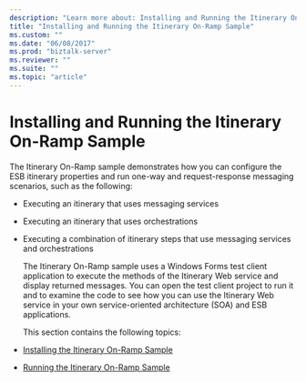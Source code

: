 ```yaml
---
description: "Learn more about: Installing and Running the Itinerary On-Ramp Sample"
title: "Installing and Running the Itinerary On-Ramp Sample"
ms.custom: ""
ms.date: "06/08/2017"
ms.prod: "biztalk-server"
ms.reviewer: ""
ms.suite: ""
ms.topic: "article"
---
```

# Installing and Running the Itinerary On-Ramp Sample
The Itinerary On-Ramp sample demonstrates how you can configure the ESB itinerary properties and run one-way and request-response messaging scenarios, such as the following:  

- Executing an itinerary that uses messaging services  

- Executing an itinerary that uses orchestrations  

- Executing a combination of itinerary steps that use messaging services and orchestrations  

  The Itinerary On-Ramp sample uses a Windows Forms test client application to execute the methods of the Itinerary Web service and display returned messages. You can open the test client project to run it and to examine the code to see how you can use the Itinerary Web service in your own service-oriented architecture (SOA) and ESB applications.  

  This section contains the following topics:  

- [Installing the Itinerary On-Ramp Sample](../esb-toolkit/installing-the-itinerary-on-ramp-sample.md)  

- [Running the Itinerary On-Ramp Sample](../esb-toolkit/running-the-itinerary-on-ramp-sample.md)
